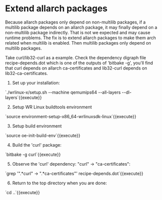 
# Extend allarch packages

Because allarch packages only depend on non-multilib packages, if a multilib package depends on an allarch package, it may finally depend on a non-multilib package indirectly. That is not we expected and may cause runtime problems. The fix is to extend allarch packages to make them arch related when multilib is enabled. Then multilib packages only depend on multilib packages.

Take curl/lib32-curl as a example. Check the dependency digraph file recipe-depends.dot which is one of the outputs of 'bitbake -g', you'll find that curl depends on allarch ca-certificates and lib32-curl depends on lib32-ca-certificates. 

1. Set up your installation:
<p>`./wrlinux-x/setup.sh --machine qemumips64 --all-layers --dl-layers`{{execute}}

2. Setup WR Linux buildtools environment
<p>`source  environment-setup-x86_64-wrlinuxsdk-linux`{{execute}}

3. Setup build environment
<p>`source  oe-init-build-env`{{execute}}

4. Build the 'curl' package:
<p>`bitbake -g curl`{{execute}}

5. Observe the 'curl' dependency: "curl" -> "ca-certificates":
<p>`grep '".*curl" -> ".*ca-certificates"' recipe-depends.dot`{{execute}}

6. Return to the top directory when you are done:
<p>`cd ..`{{execute}}

